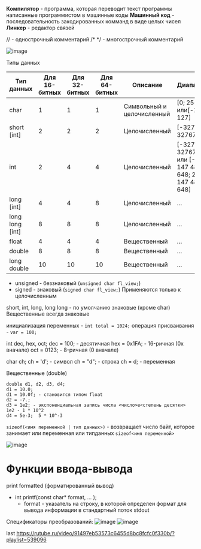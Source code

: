 __Компилятор__ - программа, которая переводит текст программы написанные программистом в машинные коды
__Машинный код__ - последовательность закодированных комманд в виде целых чисел
__Линкер__ - редактор связей

// - однострочный комментарий
/* */ - многострочный комментарий

![image](https://github.com/user-attachments/assets/7cf2e363-5653-4be6-b3c0-9bbc64837df3)


Типы данных

| Тип данных | Для 16-битных | Для 32-битных | Для 64-битных | Описание | Диапазон | 
| - | - | - | - | - | - |
| char | 1 | 1 | 1 | Символьный и целочисленный | [0; 255] или[-128; 127] |
| short [int] | 2 | 2 | 2 | Целочисленный | [-32768; 32767]
| int | 2 | 4 | 4 | Целочисленный | [-32768; 32767] или [-2 147 483 648; 2 147 483 648] |
| long [int] | 4 | 4 | 8 | Целочисленный | … |
| long long [int] | 8 | 8 | 8 | Целочисленный | … |
| float | 4 | 4 | 4 | Вещественный | … |
| double | 8 | 8 | 8 | Вещественный | … |
| long double | 10 | 10 | 10 | Вещественный | … |

- unsigned - беззнаковый (`unsigned char fl_view;`)
- signed - знаковый (`signed char fl_view;`)
Применяются только к целочисленным

short, int, long, long long - по умолчанию знаковые (кроме char)
Вещественные всегда знаковые

инициализация переменных - `int total = 1024;`
операция присваивания - `var = 100;`

int dec, hex, oct;
dec = 100; - десятичная
hex = 0x1FA; - 16-ричная (0x вначале)
oct = 0123; - 8-ричная (0 вначале)

char ch;
ch = 'd';  - символ
ch = "d";  - строка
ch = d;  - переменная

Вещественные (double)
```
double d1, d2, d3, d4;
d1 = 10.0;
d1 = 10.0f; - становится типом float
d2 = -7.;
d3 = 1e2; - экспоненциальная запись числа <число>e<степень десятки> 1e2 - 1 * 10^2
d4 = 5e-3;  5 * 10^-3
```

`sizeof(<имя переменной | тип данных>)` - возвращает число байт, которое занимает или переменная или типданных
`sizeof<имя переменной>`


![image](https://github.com/user-attachments/assets/53718c6e-1f76-4f2f-b656-627c67a08457)


# Функции ввода-вывода

print formatted (форматированный вывод)

- int printf(const char* format, ... );
  - format - указатель на строку, в которой определен формат для вывода информации в стандартный поток stdout

Спецификаторы преобразований:
![image](https://github.com/user-attachments/assets/7f4c52f4-1449-4f46-8b49-99709c794bbc)
![image](https://github.com/user-attachments/assets/671b9f9d-208b-4ac6-abcd-4dc5f43fc2a2)



last
https://rutube.ru/video/91497eb53573c6455d8bc8fcfc0f330b/?playlist=539096
